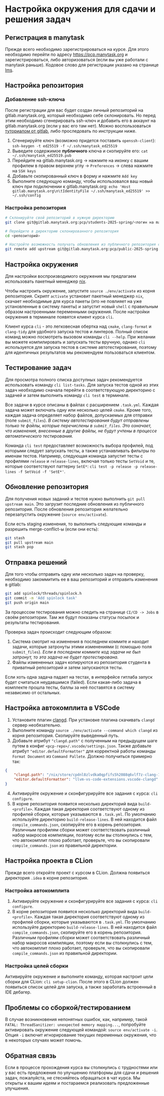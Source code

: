 # Настройка окружения для сдачи и решения задач

## Регистрация в manytask

Прежде всего необходимо зарегистрироваться на курсе. Для этого необходимо перейти по адресу https://pcp.manytask.org и зарегистрироваться, либо авторизоваться (если вы уже работали с manytask раньше). Кодовое слово для регистрации указано на странице [lms](https://lk.yandexdataschool.ru/courses/2025-spring/7.1347-parallel-concurrent/).

## Настройка репозитория

### Добавление ssh-ключа

После регистрации для вас будет создан личный репозиторий на gitlab.manytask.org, который необходимо себе склонировать. Но перед этим необходимо сгенерировать ssh-ключ и добавить его в аккаунт на gitlab.manytask.org (если у вас его там нет). Можно воспользоваться [туториалом от gitlab](https://docs.gitlab.com/ee/user/ssh.html), либо проследовать по инструкции ниже.

1. Сгенерируйте ключ (возможно придется поставить `openssh-client`): `ssh-keygen -t ed25519 -f ~/.ssh/manytask_ed25519`
2. Выведите содержимое **публичного** ключа и скопируйте его: `cat ~/.ssh/manytask_ed25519.pub`
3. Перейдите на gitlab.manytask.org -> нажмите на иконку с вашим профилем в правом верхнем углу -> `Preferences` -> слева нажмите на `SSH keys`
4. Добавьте скопированный ключ в форму и нажмите `Add key`
5. Выполните следующую команду, чтобы использовался ваш новый ключ при подключении к gitlab.manytask.org:
`echo 'Host gitlab.manytask.org\n\tIdentityFile ~/.ssh/manytask_ed25519' >> ~/.ssh/config`

### Настройка репозитория

```sh
# Склонируйте свой репозиторий в нужную директорию
git clone git@gitlab.manytask.org:pcp/students-2025-spring/<логин на manytask>.git

# Перейдите в директорию склонированного репозитория
cd <репозиторий>

# Настройте возможность получать обновления из публичного репозитория с задачами
git remote add upstream git@gitlab.manytask.org:pcp/public-2025-spring.git
```

## Настройка окружения

Для настройки воспроизводимого окружения мы предлагаем использовать пакетный менеджер [nix](https://nixos.org/explore).

Чтобы настроить окружение, запустите `source ./env/activate` из корня репозитория. Скрипт `activate` установит пакетный менеджер `nix`, скачает необходимые для курса пакеты (это не повлияет на уже установленные в систему пакеты) и запустит новый `shell` с правильным образом настроенными переменными окружения. После настройки окружения в терминале появятся клиент курса `cli`.

Клиент курса `cli` - это легковесная обертка над `cmake`, `clang-format` и `clang-tidy` для удобного запуска тестов и линтеров. Полный список команд можно посмотреть вызовом команды `cli --help`. При желании вы можете компилировать и запускать тесты вручную, однако `cli` используется для запуска тестов в системе автотестирования, поэтому для идентичных результатов мы рекомендуем пользоваться клиентом.

## Тестирование задач

Для просмотра полного списка доступных задач рекомендуется использовать команду `cli list-tasks`. Для запуска тестов одной из этих задач необходимо сначала перейти в соответствующую директорию с задачей и затем выполнить команду `cli test` в терминале.

Все задачи в курсе описаны в файлах с расширением `.task.yml`. Каждая задача может включать одну или несколько целей `cmake`. Кроме того, каждая задача определяет набор файлов, допускаемых для отправки (поле `submit_files`). *В систему автотестирования будут отправлены только те файлы, которые перечислены в `submit_files`. Это означает, что изменения, внесенные в другие файлы, не будут учтены в процессе автоматического тестирования.*

Команда `cli test` предоставляет возможность выбора профилей, под которыми следует запускать тесты, а также устанавливать фильтры по именам тестов. Например, следующая команда запустит тесты с профилями `release` и `release-lines`, включая только тесты `SetVoid` и те, которые соответствуют паттерну `SetE*`: `cli test -p release -p release-lines -f SetVoid -f 'SetE*'`.

## Обновление репозитория

Для получения новых заданий и тестов нужно выполнить `git pull upstream main`. Это загрузит последние обновления из публичного репозитория. После обновления репозитория желательно перезапустить окружение (`source env/activate`).

Если есть staging изменения, то выполнить следующие команды и разрешить merge-conflict-ы (если они есть):
```sh
git stash
git pull upstream main
git stash pop
```

## Отправка решений

Для того чтобы отправить одну или несколько задач на проверку, необходимо закоммитить ее в ваш репозиторий и отправить изменения в gitlab:
```sh
git add spinlock/threads/spinlock.h
git commit -m 'Add spinlock task'
git push origin main
```

За процессом тестирования можно следить на странице `CI/CD -> Jobs` в своём репозитории. Там же будут показаны статусы посылок и результаты тестирования.

Проверка задач происходит следующим образом:

1. Система смотрит на изменения в последнем коммите и находит задачи, которые затронуты этими изменениями (с помощью поля `submit_files`). *Если в последнем коммите код задачи не был затронут, то эта задача не будет протестирована.*
2. Файлы измененных задач копируются из репозитория студента в приватный репозиторий и затем запускаются тесты.

Если хоть одна задача падает на тестах, в интерфейсе гитлаба запуск будет считаться неудавшимся (failed). Если какая-либо задача в комплекте прошла тесты, баллы за неё поставятся в систему независимо от остальных.

## Настройка автокомплита в VSCode

1. Установите плагин [clangd](https://marketplace.visualstudio.com/items?itemName=llvm-vs-code-extensions.vscode-clangd). При установке плагина скачивать `clangd` сервер необязательно.
2. Выполните команду `source ./env/activate --command which clangd` из корня репозитория. Скопируйте выведенный путь.
3. Добавьте атрибут `"clangd.path"` с полученным на предыдущем шаге путем в конфиг `<pcp-repo>/.vscode/settings.json`. Также добавьте атрибут `"editor.defaultFormatter"` для корректной работы команды `Format Document` из `Command Pallete`. Должно получиться примерно так:
```json
{
    "clangd.path": "/nix/store/cpdnl8zlvdka0qpfifs5h2088q6vlf7z-clang-16.0.6/bin/clangd",
    "editor.defaultFormatter": "llvm-vs-code-extensions.vscode-clangd"
}
```
4. Активируйте окружение и сконфигурирyйте все задания с курса: `cli configure`.
5. В корне репозитория появится несколько директорий вида `build-<profile>`. Каждая такая директория соответствуют одному из профилей сборки, которые указываются в `.task.yml`. По умолчанию используйте директорию `build-release-lines`. В ней находится файл `compile_commands.json`, скопируйте его в корень репозитория. Различным профилям сборки может соответствовать различный набор макросов компиляции, поэтому если вы столкнулись с тем, что автокомплит плохо работает, проверьте, что вы скопировали `compile_commands.json` из правильной директории.

## Настройка проекта в CLion

Прежде всего откройте проект с курсом в CLion. Должна появиться директория `.idea` в корне репозитория.

### Настройка автокомплита

1. Активируйте окружение и сконфигурируйте все задания с курса: `cli configure`.
2. В корне репозитория появится несколько директорий вида `build-<profile>`. Каждая такая директория соответствуют одному из профилей сборки, которые указываются в `.task.yml`. По умолчанию используйте директорию `build-release-lines`. В ней находится файл `compile_commands.json`, скопируйте его в корень репозитория. Различным профилям сборки может соответствовать различный набор макросов компиляции, поэтому если вы столкнулись с тем, что автокомплит плохо работает, проверьте, что вы скопировали `compile_commands.json` из правильной директории.

### Настройка целей сборки

Активируйте окружение и выполните команду, которая настроит цели сборки для CLion: `cli setup-clion`. После этого в CLion должен появиться список целей для запуска, а также заработать встроенный в IDE дебагер.

## Проблемы со сборкой/тестированием

В случае возникновения непонятных ошибок, как, например, такой `FATAL: ThreadSanitizer: unexpected memory mapping...`, попробуйте активировать окружение следующей командой: `source env/activate -i`. Опция `-i` включит игнорирование текущих переменных окружения, что в некоторых случаях может помочь.

## Обратная связь

Если в процессе прохождения курса вы столкнулись с трудностями или у вас есть предложения по улучшению платформы для сдачи и решения задач, пожалуйста, не стесняйтесь обращаться в чат курса. Мы открыты к вашим идеям и постараемся реализовать предложенные улучшения.
